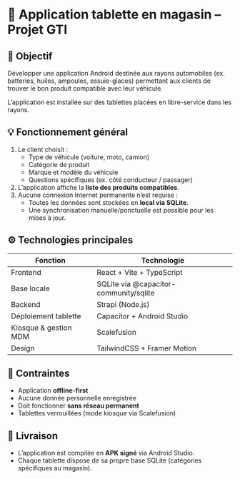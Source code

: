 # 📱 Application tablette en magasin – Projet GTI

## 🎯 Objectif
Développer une application Android destinée aux rayons automobiles (ex. batteries, huiles, ampoules, essuie-glaces) permettant aux clients de trouver le bon produit compatible avec leur véhicule.

L’application est installée sur des tablettes placées en libre-service dans les rayons.

## 💡 Fonctionnement général

1. Le client choisit :
   - Type de véhicule (voiture, moto, camion)
   - Catégorie de produit
   - Marque et modèle du véhicule
   - Questions spécifiques (ex. côté conducteur / passager)
2. L’application affiche la **liste des produits compatibles**.
3. Aucune connexion Internet permanente n’est requise :
   - Toutes les données sont stockées en **local via SQLite**.
   - Une synchronisation manuelle/ponctuelle est possible pour les mises à jour.

## ⚙️ Technologies principales

| Fonction | Technologie |
|-----------|--------------|
| Frontend | React + Vite + TypeScript |
| Base locale | SQLite via @capacitor-community/sqlite |
| Backend | Strapi (Node.js) |
| Déploiement tablette | Capacitor + Android Studio |
| Kiosque & gestion MDM | Scalefusion |
| Design | TailwindCSS + Framer Motion |

## 🔐 Contraintes
- Application **offline-first**
- Aucune donnée personnelle enregistrée
- Doit fonctionner **sans réseau permanent**
- Tablettes verrouillées (mode kiosque via Scalefusion)

## 🚀 Livraison
- L’application est compilée en **APK signé** via Android Studio.
- Chaque tablette dispose de sa propre base SQLite (catégories spécifiques au magasin).
